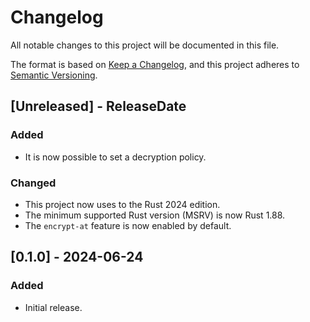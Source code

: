 [//]: # (Copyright 2024 Rodolphe Bréard <rodolphe@breard.tf>)

[//]: # (Copying and distribution of this file, with or without modification,)
[//]: # (are permitted in any medium without royalty provided the copyright)
[//]: # (notice and this notice are preserved.  This file is offered as-is,)
[//]: # (without any warranty.)

# Changelog
All notable changes to this project will be documented in this file.

The format is based on [Keep a Changelog](https://keepachangelog.com/en/1.1.0/),
and this project adheres to [Semantic Versioning](https://semver.org/spec/v2.0.0.html).


## [Unreleased] - ReleaseDate

### Added

- It is now possible to set a decryption policy.

### Changed

- This project now uses to the Rust 2024 edition.
- The minimum supported Rust version (MSRV) is now Rust 1.88.
- The `encrypt-at` feature is now enabled by default.


## [0.1.0] - 2024-06-24

### Added

- Initial release.

